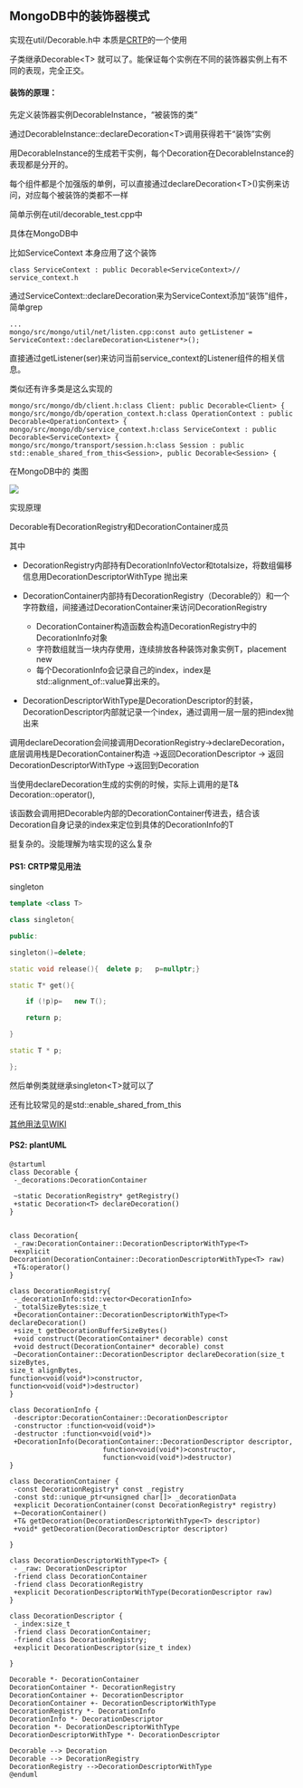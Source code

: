 ## MongoDB中的装饰器模式

实现在util/Decorable.h中 本质是[CRTP](https://en.wikipedia.org/wiki/Curiously_recurring_template_pattern)的一个使用

子类继承Decorable\<T\> 就可以了。能保证每个实例在不同的装饰器实例上有不同的表现，完全正交。



#### 装饰的原理：

先定义装饰器实例DecorableInstance，“被装饰的类”

通过DecorableInstance::declareDecoration\<T\>调用获得若干“装饰”实例

用DecorableInstance的生成若干实例，每个Decoration在DecorableInstance的表现都是分开的。

每个组件都是个加强版的单例，可以直接通过declareDecoration\<T\>()实例来访问，对应每个被装饰的类都不一样



简单示例在util/decorable_test.cpp中

具体在MongoDB中

比如ServiceContext 本身应用了这个装饰

```
class ServiceContext : public Decorable<ServiceContext>// service_context.h
```

通过ServiceContext::declareDecoration来为ServiceContext添加“装饰”组件，简单grep

```
...
mongo/src/mongo/util/net/listen.cpp:const auto getListener = ServiceContext::declareDecoration<Listener*>();
```

直接通过getListener(ser)来访问当前service_context的Listener组件的相关信息。



类似还有许多类是这么实现的

```
mongo/src/mongo/db/client.h:class Client: public Decorable<Client> {
mongo/src/mongo/db/operation_context.h:class OperationContext : public Decorable<OperationContext> {
mongo/src/mongo/db/service_context.h:class ServiceContext : public Decorable<ServiceContext> {
mongo/src/mongo/transport/session.h:class Session : public std::enable_shared_from_this<Session>, public Decorable<Session> {
```





在MongoDB中的 类图

![](http://www.plantuml.com/plantuml/png/dLN1Rjim3BthAtWQ4gVv0JS8YYwNNRS0Emn3e4bqAi2LF4dkcXNBjq-o8yTfc2fj3uLDFkezFeNqdVFS-lQnPgBcpi4AXR7yLutmmc2-aTshLqQxSZKyVpRQSwNH0cEmTpu41HpJNt6hdBUx0hReqyjaoc1s1bsibo0nK5iy1WFq7sE3e1Jk15d-Xn9IZe8hTCAgnXlxNVc7zQx1m1B8yRcfbL0UHamVEGg2XjZC-bDf6Wn0OwFYSy6fzLTEVj6LAPsNPVc48XGlLYUfPKHxutdzJVt5-vr7LxhmjF61ymDwQODXrfyPh-YOk6-h2kt0s-6UZ98WZ0wTjC9JZXKWqwzcsYDJcSJtLUslxezewj2GI-flW1r2l5PRdM9LgqN4BwB2IVnNJ9T3VyPUWaXC2FAouzLrCoC7ZUNrtOIwaGGeIGNTuLdCx5JJv3sMfiSR1lHVnhnyOTvIQisy97_8BTDdDlOG6B3TZBLQ_MvnqtYxQBLJMuqIn0EtFtukOJIKA-uvlIC65PFB2X9rd9SzLThlYzDXc-JdDaNJ71PNd71IHjbAaqMBeLkl93HaAwjGIxXuIpHaR1HfCA67xYkktRVxwRzPIajyJYipB_ish_is9ppjdevwoY3AF7v9Ypbf5n4BK8AUHCxcj0KPCEatE-SSAKdBZRrwB_8A4YP3J2Sl5O-jdS-N8mpG6ThA58h8DpNUePRjO_qV)





实现原理

Decorable有DecorationRegistry和DecorationContainer成员

其中

- DecorationRegistry内部持有DecorationInfoVector和totalsize，将数组偏移信息用DecorationDescriptorWithType<T> 抛出来

- DecorationContainer内部持有DecorationRegistry（Decorable的）和一个字符数组，间接通过DecorationContainer来访问DecorationRegistry
  - DecorationContainer构造函数会构造DecorationRegistry中的DecorationInfo对象
  - 字符数组就当一块内存使用，连续排放各种装饰对象实例T，placement new
  - 每个DecorationInfo会记录自己的index，index是std::alignment_of<T>::value算出来的。

- DecorationDescriptorWithType<T>是DecorationDescriptor的封装，DecorationDescriptor内部就记录一个index，通过调用一层一层的把index抛出来



调用declareDecoration会间接调用DecorationRegistry->declareDecoration，底层调用栈是DecorationContainer构造 ->返回DecorationDescriptor -> 返回DecorationDescriptorWithType<T> ->返回到Decoration

当使用declareDecoration生成的实例的时候，实际上调用的是T& Decoration::operator(),

该函数会调用把Decorable内部的DecorationContainer传进去，结合该Decoration自身记录的index来定位到具体的DecorationInfo的T



挺复杂的。没能理解为啥实现的这么复杂



#### PS1: CRTP常见用法

singleton

```C++
template <class T>

class singleton{

public:

singleton()=delete;

static void release(){	delete p;	p=nullptr;}

static T* get(){

	if (!p)p=	new T();	

	return p;

}

static T * p;

};
```

然后单例类就继承singleton\<T\>就可以了

还有比较常见的是std::enable_shared_from_this 

[其他用法见WIKI](https://en.wikipedia.org/wiki/Curiously_recurring_template_pattern)



#### PS2: plantUML

```
@startuml
class Decorable {
 -_decorations:DecorationContainer 

 ~static DecorationRegistry* getRegistry()
 +static Decoration<T> declareDecoration()
}


class Decoration{
 -_raw:DecorationContainer::DecorationDescriptorWithType<T>
 +explicit Decoration(DecorationContainer::DecorationDescriptorWithType<T> raw)
 +T&:operator()
}

class DecorationRegistry{
 -_decorationInfo:std::vector<DecorationInfo>
 -_totalSizeBytes:size_t
 +DecorationContainer::DecorationDescriptorWithType<T> declareDecoration()
 +size_t getDecorationBufferSizeBytes()
 +void construct(DecorationContainer* decorable) const
 +void destruct(DecorationContainer* decorable) const
 ~DecorationContainer::DecorationDescriptor declareDecoration(size_t sizeBytes, 
size_t alignBytes, 
function<void(void*)>constructor, 
function<void(void*)>destructor)
}

class DecorationInfo {
 -descriptor:DecorationContainer::DecorationDescriptor 
 -constructor :function<void(void*)>
 -destructor :function<void(void*)>
 +DecorationInfo(DecorationContainer::DecorationDescriptor descriptor,
                       function<void(void*)>constructor,
                       function<void(void*)>destructor)
}

class DecorationContainer {
 -const DecorationRegistry* const _registry
 -const std::unique_ptr<unsigned char[]> _decorationData
 +explicit DecorationContainer(const DecorationRegistry* registry)
 +~DecorationContainer()
 +T& getDecoration(DecorationDescriptorWithType<T> descriptor)
 +void* getDecoration(DecorationDescriptor descriptor)

}

class DecorationDescriptorWithType<T> {
 - _raw: DecorationDescriptor
 -friend class DecorationContainer
 -friend class DecorationRegistry
 +explicit DecorationDescriptorWithType(DecorationDescriptor raw)
}

class DecorationDescriptor {
 -_index:size_t
 -friend class DecorationContainer;
 -friend class DecorationRegistry;
 +explicit DecorationDescriptor(size_t index)
 
}

Decorable *- DecorationContainer
DecorationContainer *- DecorationRegistry
DecorationContainer +- DecorationDescriptor 
DecorationContainer +- DecorationDescriptorWithType
DecorationRegistry *- DecorationInfo 
DecorationInfo *- DecorationDescriptor 
Decoration *- DecorationDescriptorWithType
DecorationDescriptorWithType *- DecorationDescriptor

Decorable --> Decoration 
Decorable --> DecorationRegistry
DecorationRegistry -->DecorationDescriptorWithType
@enduml
```

